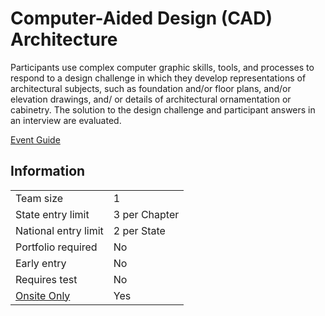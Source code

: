 # Computer-Aided Design (CAD) Architecture

Participants use complex computer graphic skills, tools, and
processes to respond to a design challenge in which they
develop representations of architectural subjects, such as
foundation and/or floor plans, and/or elevation drawings, and/
or details of architectural ornamentation or cabinetry. The
solution to the design challenge and participant answers in an
interview are evaluated.

[Event Guide](https://lwsd.sharepoint.com/:b:/r/sites/GR-JHS-TechnologyStudentAssociation-SCA/Shared%20Documents/23-24/Competition/Event%20Guides/HS%20-%20CAD%20Architecture.pdf)

## Information

|                        |               |
| ---------------------- | ------------- |
| Team size              | 1             |
| State entry limit      | 3 per Chapter |
| National entry limit   | 2 per State   |
| Portfolio required     | No            |
| Early entry            | No            |
| Requires test          | No            |
| [Onsite Only](/#terms) | Yes           |
